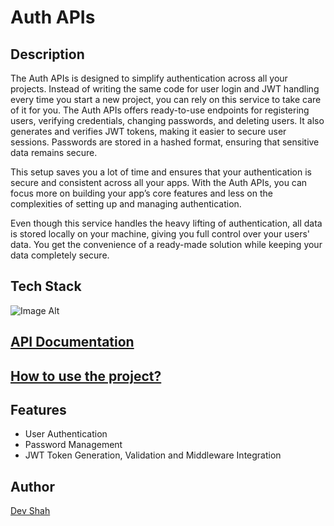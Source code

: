 # Auth APIs

## Description

The Auth APIs is designed to simplify authentication across all your projects. Instead of writing the same code for user login and JWT handling every time you start a new project, you can rely on this service to take care of it for you. The Auth APIs offers ready-to-use endpoints for registering users, verifying credentials, changing passwords, and deleting users. It also generates and verifies JWT tokens, making it easier to secure user sessions. Passwords are stored in a hashed format, ensuring that sensitive data remains secure.

This setup saves you a lot of time and ensures that your authentication is secure and consistent across all your apps. With the Auth APIs, you can focus more on building your app’s core features and less on the complexities of setting up and managing authentication.

Even though this service handles the heavy lifting of authentication, all data is stored locally on your machine, giving you full control over your users' data. You get the convenience of a ready-made solution while keeping your data completely secure.

## Tech Stack

![Image Alt](https://skillicons.dev/icons?i=nodejs,express,postgres,bash,jest,docker)

## [API Documentation](./api.md)

## [How to use the project?](./documentation.md)

## Features

- User Authentication
- Password Management
- JWT Token Generation, Validation and Middleware Integration

## Author

[Dev Shah](https://github.com/busycaesar)
